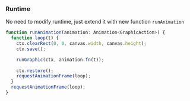 ### Runtime
No need to modify runtime, just extend it with new function `runAnimation`

```ts
function runAnimation(animation: Animation<GraphicAction>) {
  function loop(t) {
    ctx.clearRect(0, 0, canvas.width, canvas.height);
    ctx.save();

    runGraphic(ctx, animation.fn(t));
    
    ctx.restore();
    requestAnimationFrame(loop);
  }
  requestAnimationFrame(loop);
}
```